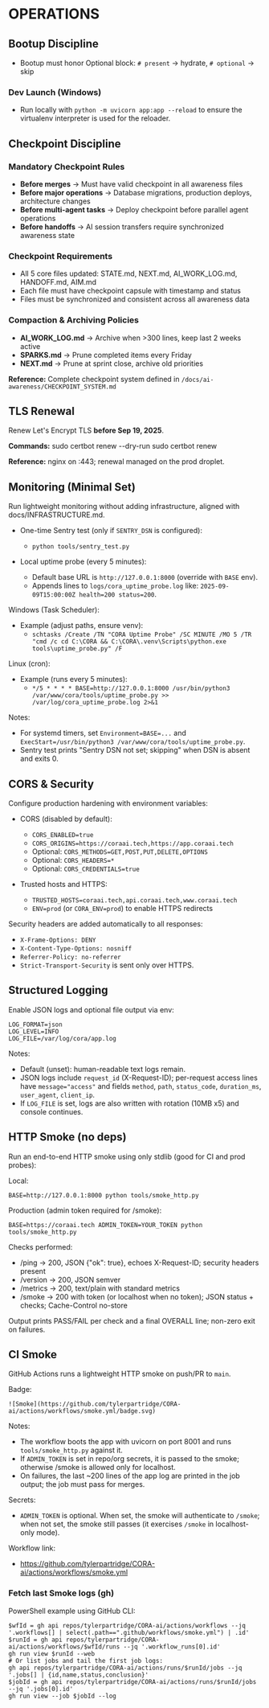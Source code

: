 # OPERATIONS

## Bootup Discipline
- Bootup must honor Optional block: `# present` → hydrate, `# optional` → skip

### Dev Launch (Windows)
- Run locally with `python -m uvicorn app:app --reload` to ensure the virtualenv interpreter is used for the reloader.

## Checkpoint Discipline

### Mandatory Checkpoint Rules
- **Before merges** → Must have valid checkpoint in all awareness files
- **Before major operations** → Database migrations, production deploys, architecture changes
- **Before multi-agent tasks** → Deploy checkpoint before parallel agent operations
- **Before handoffs** → AI session transfers require synchronized awareness state

### Checkpoint Requirements
- All 5 core files updated: STATE.md, NEXT.md, AI_WORK_LOG.md, HANDOFF.md, AIM.md
- Each file must have checkpoint capsule with timestamp and status
- Files must be synchronized and consistent across all awareness data

### Compaction & Archiving Policies
- **AI_WORK_LOG.md** → Archive when >300 lines, keep last 2 weeks active
- **SPARKS.md** → Prune completed items every Friday
- **NEXT.md** → Prune at sprint close, archive old priorities

**Reference:** Complete checkpoint system defined in `/docs/ai-awareness/CHECKPOINT_SYSTEM.md`

## TLS Renewal

Renew Let's Encrypt TLS **before Sep 19, 2025**.

**Commands:**
sudo certbot renew --dry-run
sudo certbot renew

**Reference:** nginx on :443; renewal managed on the prod droplet.

## Monitoring (Minimal Set)

Run lightweight monitoring without adding infrastructure, aligned with docs/INFRASTRUCTURE.md.

- One-time Sentry test (only if `SENTRY_DSN` is configured):
  - `python tools/sentry_test.py`

- Local uptime probe (every 5 minutes):
  - Default base URL is `http://127.0.0.1:8000` (override with `BASE` env).
  - Appends lines to `logs/cora_uptime_probe.log` like: `2025-09-09T15:00:00Z health=200 status=200`.

Windows (Task Scheduler):
- Example (adjust paths, ensure venv):
  - `schtasks /Create /TN "CORA Uptime Probe" /SC MINUTE /MO 5 /TR "cmd /c cd C:\CORA && C:\CORA\.venv\Scripts\python.exe tools\uptime_probe.py" /F`

Linux (cron):
- Example (runs every 5 minutes):
  - `*/5 * * * * BASE=http://127.0.0.1:8000 /usr/bin/python3 /var/www/cora/tools/uptime_probe.py >> /var/log/cora_uptime_probe.log 2>&1`

Notes:
- For systemd timers, set `Environment=BASE=...` and `ExecStart=/usr/bin/python3 /var/www/cora/tools/uptime_probe.py`.
- Sentry test prints "Sentry DSN not set; skipping" when DSN is absent and exits 0.

## CORS & Security

Configure production hardening with environment variables:

- CORS (disabled by default):
  - `CORS_ENABLED=true`
  - `CORS_ORIGINS=https://coraai.tech,https://app.coraai.tech`
  - Optional: `CORS_METHODS=GET,POST,PUT,DELETE,OPTIONS`
  - Optional: `CORS_HEADERS=*`
  - Optional: `CORS_CREDENTIALS=true`

- Trusted hosts and HTTPS:
  - `TRUSTED_HOSTS=coraai.tech,api.coraai.tech,www.coraai.tech`
  - `ENV=prod` (or `CORA_ENV=prod`) to enable HTTPS redirects

Security headers are added automatically to all responses:
- `X-Frame-Options: DENY`
- `X-Content-Type-Options: nosniff`
- `Referrer-Policy: no-referrer`
- `Strict-Transport-Security` is sent only over HTTPS.

## Structured Logging

Enable JSON logs and optional file output via env:

```
LOG_FORMAT=json
LOG_LEVEL=INFO
LOG_FILE=/var/log/cora/app.log
```

Notes:
- Default (unset): human-readable text logs remain.
- JSON logs include `request_id` (X-Request-ID); per-request access lines have `message="access"` and fields `method`, `path`, `status_code`, `duration_ms`, `user_agent`, `client_ip`.
- If `LOG_FILE` is set, logs are also written with rotation (10MB x5) and console continues.

## HTTP Smoke (no deps)

Run an end-to-end HTTP smoke using only stdlib (good for CI and prod probes):

Local:
```
BASE=http://127.0.0.1:8000 python tools/smoke_http.py
```

Production (admin token required for /smoke):
```
BASE=https://coraai.tech ADMIN_TOKEN=YOUR_TOKEN python tools/smoke_http.py
```

Checks performed:
- /ping → 200, JSON {"ok": true}, echoes X-Request-ID; security headers present
- /version → 200, JSON semver
- /metrics → 200, text/plain with standard metrics
- /smoke → 200 with token (or localhost when no token); JSON status + checks; Cache-Control no-store

Output prints PASS/FAIL per check and a final OVERALL line; non-zero exit on failures.

## CI Smoke

GitHub Actions runs a lightweight HTTP smoke on push/PR to `main`.

Badge:

```
![Smoke](https://github.com/tylerpartridge/CORA-ai/actions/workflows/smoke.yml/badge.svg)
```

Notes:
- The workflow boots the app with uvicorn on port 8001 and runs `tools/smoke_http.py` against it.
- If `ADMIN_TOKEN` is set in repo/org secrets, it is passed to the smoke; otherwise /smoke is allowed only for localhost.
- On failures, the last ~200 lines of the app log are printed in the job output; the job must pass for merges.

Secrets:
- `ADMIN_TOKEN` is optional. When set, the smoke will authenticate to `/smoke`; when not set, the smoke still passes (it exercises `/smoke` in localhost-only mode).

Workflow link:
- https://github.com/tylerpartridge/CORA-ai/actions/workflows/smoke.yml

### Fetch last Smoke logs (gh)

PowerShell example using GitHub CLI:

```
$wfId = gh api repos/tylerpartridge/CORA-ai/actions/workflows --jq '.workflows[] | select(.path==".github/workflows/smoke.yml") | .id'
$runId = gh api repos/tylerpartridge/CORA-ai/actions/workflows/$wfId/runs --jq '.workflow_runs[0].id'
gh run view $runId --web
# Or list jobs and tail the first job logs:
gh api repos/tylerpartridge/CORA-ai/actions/runs/$runId/jobs --jq '.jobs[] | {id,name,status,conclusion}'
$jobId = gh api repos/tylerpartridge/CORA-ai/actions/runs/$runId/jobs --jq '.jobs[0].id'
gh run view --job $jobId --log
```
